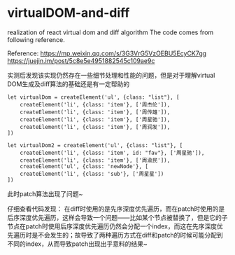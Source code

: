 # virtualDOM-and-diff
realization of react virtual dom and diff algorithm
The code comes from following reference.

Reference: https://mp.weixin.qq.com/s/3G3VrG5VzOEBU5EcyCK7gg
https://juejin.im/post/5c8e5e4951882545c109ae9c

实测后发现该实现仍然存在一些细节处理和性能的问题，但是对于理解virtual DOM生成及diff算法的基础还是有一定帮助的

```
let virtualDom = createElement('ul', {class: "list"}, [
	createElement('li', {class: 'item'}, ['周杰伦']),
	createElement('li', {class: 'item'}, ['周传雄']),
	createElement('li', {class: 'item'}, ['周星驰']),
	createElement('li', {class: 'item'}, ['周润发']),
])

let virtualDom2 = createElement('ul', {class: "list"}, [
	createElement('li', {class: 'item', id: "fav"}, ['周星驰']),
	createElement('li', {class: 'item'}, ['周渝民']),
	createElement('ul', {class: 'newNode'}, [
	createElement('li', {class: 'sub'}, ['周星星'])
])
```

此时patch算法出现了问题~

仔细查看代码发现：
在diff时使用的是先序深度优先遍历，而在patch时使用的是后序深度优先遍历，这样会导致一个问题——比如某个节点被替换了，但是它的子节点在patch时使用后序深度优先遍历仍然会分配一个index，而这在先序深度优先遍历时是不会发生的；故导致了两种遍历方式在diff和patch的时候可能分配到不同的index，从而导致patch出现出乎意料的结果~
